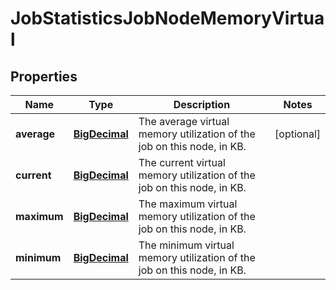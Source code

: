 
# JobStatisticsJobNodeMemoryVirtual

## Properties
Name | Type | Description | Notes
------------ | ------------- | ------------- | -------------
**average** | [**BigDecimal**](BigDecimal.md) | The average virtual memory utilization of the job on this node, in KB. |  [optional]
**current** | [**BigDecimal**](BigDecimal.md) | The current virtual memory utilization of the job on this node, in KB. | 
**maximum** | [**BigDecimal**](BigDecimal.md) | The maximum virtual memory utilization of the job on this node, in KB. | 
**minimum** | [**BigDecimal**](BigDecimal.md) | The minimum virtual memory utilization of the job on this node, in KB. | 



